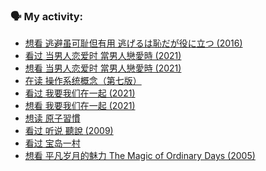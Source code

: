### 🗣 My activity:

<!-- DOUBAN-ACTIVITIES:START -->
- [想看 逃避虽可耻但有用 逃げるは恥だが役に立つ‎ (2016)](https://www.douban.com/people/153932994/status/3475700612/)
- [看过 当男人恋爱时 當男人戀愛時‎ (2021)](https://www.douban.com/people/153932994/status/3475484601/)
- [想看 当男人恋爱时 當男人戀愛時‎ (2021)](https://www.douban.com/people/153932994/status/3469074369/)
- [在读 操作系统概念（第七版）](https://www.douban.com/people/153932994/status/3467325635/)
- [看过 我要我们在一起‎ (2021)](https://www.douban.com/people/153932994/status/3454449218/)
- [想看 我要我们在一起‎ (2021)](https://www.douban.com/people/153932994/status/3443633630/)
- [想读 原子習慣](https://www.douban.com/people/153932994/status/3429469824/)
- [看过 听说 聽說‎ (2009)](https://www.douban.com/people/153932994/status/3425741989/)
- [看过 宝岛一村](https://www.douban.com/people/153932994/status/3404215160/)
- [想看 平凡岁月的魅力 The Magic of Ordinary Days‎ (2005)](https://www.douban.com/people/153932994/status/3395508497/)
<!-- DOUBAN-ACTIVITIES:END -->
